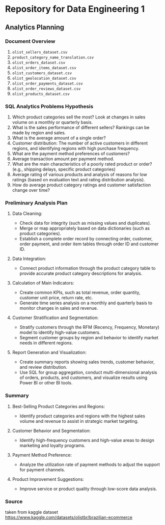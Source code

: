# Repository for Data Engineering 1


## Analytics Planning

### Document Overview

1. `olist_sellers_dataset.csv`
2. `product_category_name_translation.csv`
3. `olist_orders_dataset.csv`
4. `olist_order_items_dataset.csv`
5. `olist_customers_dataset.csv`
6. `olist_geolocation_dataset.csv`
7. `olist_order_payments_dataset.csv`
8. `olist_order_reviews_dataset.csv`
9. `olist_products_dataset.csv`

### SQL Analytics Problems Hypothesis

1. Which product categories sell the most? Look at changes in sales volume on a monthly or quarterly basis.
2. What is the sales performance of different sellers? Rankings can be made by region and sales.
3. What is the average amount of a single order?
4. Customer distribution: The number of active customers in different regions, and identifying regions with high purchase frequency.
5. What are the payment method preferences of customers?
6. Average transaction amount per payment method.
7. What are the main characteristics of a poorly rated product or order? (e.g., shipping delays, specific product categories)
8. Average rating of various products and analysis of reasons for low ratings (based on evaluation text and rating distribution analysis).
9. How do average product category ratings and customer satisfaction change over time?

### Preliminary Analysis Plan

1. Data Cleaning:
   - Check data for integrity (such as missing values and duplicates).
   - Merge or map appropriately based on data dictionaries (such as product categories).
   - Establish a complete order record by connecting order, customer, order payment, and order item tables through order ID and customer ID.

2. Data Integration:
   - Connect product information through the product category table to provide accurate product category descriptions for analysis.

3. Calculation of Main Indicators:
   - Create common KPIs, such as total revenue, order quantity, customer unit price, return rate, etc.
   - Generate time series analysis on a monthly and quarterly basis to monitor changes in sales and revenue.

4. Customer Stratification and Segmentation:  
   - Stratify customers through the RFM (Recency, Frequency, Monetary) model to identify high-value customers.
   - Segment customer groups by region and behavior to identify market needs in different regions.

5. Report Generation and Visualization:  
   - Create summary reports showing sales trends, customer behavior, and review distribution.
   - Use SQL for group aggregation, conduct multi-dimensional analysis of orders, products, and customers, and visualize results using Power BI or other BI tools.

### Summary

1. Best-Selling Product Categories and Regions:  
   - Identify product categories and regions with the highest sales volume and revenue to assist in strategic market targeting.

2. Customer Behavior and Segmentation:  
   - Identify high-frequency customers and high-value areas to design marketing and loyalty programs.

3. Payment Method Preference:  
   - Analyze the utilization rate of payment methods to adjust the support for payment channels.

4. Product Improvement Suggestions:  
   - Improve service or product quality through low-score data analysis.


### Source
taken from kaggle dataset 
https://www.kaggle.com/datasets/olistbr/brazilian-ecommerce

